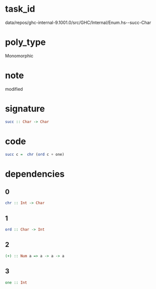
# task_id
data/repos/ghc-internal-9.1001.0/src/GHC/Internal/Enum.hs--succ-Char

# poly_type
Monomorphic

# note
modified

# signature
```haskell
succ :: Char -> Char
```  

# code
```haskell
succ c =  chr (ord c + one)
```

# dependencies
## 0
```haskell
chr :: Int -> Char
```
## 1
```haskell
ord :: Char -> Int
```
## 2
```haskell
(+) :: Num a => a -> a -> a
```
## 3
```haskell
one :: Int
```